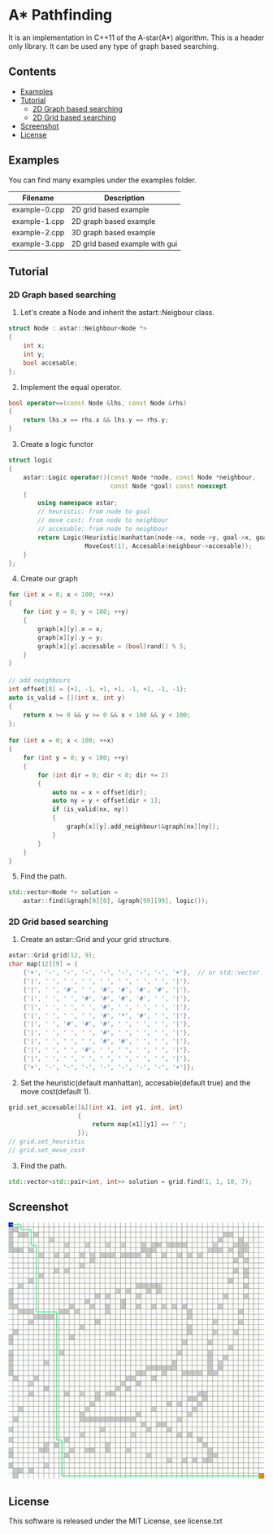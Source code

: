 # A\* Pathfinding

It is an implementation in C++11 of the A-star(A\*) algorithm. This is a header only library. It can be used any type of graph based searching.

## Contents

- [Examples](#examples)
- [Tutorial](#tutorial)
    - [2D Graph based searching](#2d-graph-based-searching)
    - [2D Grid based searching](#2d-grid-based-searching)
- [Screenshot](#screenshot)
- [License](#license)

## Examples

You can find many examples under the examples folder.

| Filename         | Description                      |
|------------------|----------------------------------|
| example-0.cpp    | 2D grid  based example           |
| example-1.cpp    | 2D graph based example           |
| example-2.cpp    | 3D graph based example           |
| example-3.cpp    | 2D grid  based example with gui  |

## Tutorial

### 2D Graph based searching

1. Let's create a Node and inherit the astart::Neigbour class.
```cpp
struct Node : astar::Neighbour<Node *>
{
    int x;
    int y;
    bool accesable;
};
```
2. Implement the equal operator.
```cpp
bool operator==(const Node &lhs, const Node &rhs)
{
    return lhs.x == rhs.x && lhs.y == rhs.y;
}
```
3. Create a logic functor
```cpp
struct logic
{
    astar::Logic operator()(const Node *node, const Node *neighbour,
                            const Node *goal) const noexcept
    {
        using namespace astar;
        // heuristic: from node to goal
        // move cost: from node to neighbour
        // accesable: from node to neighbour
        return Logic(Heuristic(manhattan(node->x, node->y, goal->x, goal->y)),
                     MoveCost(1), Accesable(neighbour->accesable));
    }
};
```
4. Create our graph
```cpp
for (int x = 0; x < 100; ++x)
{
    for (int y = 0; y < 100; ++y)
    {
        graph[x][y].x = x;
        graph[x][y].y = y;
        graph[x][y].accesable = (bool)rand() % 5;
    }
}

// add neighbours
int offset[8] = {+1, -1, +1, +1, -1, +1, -1, -1};
auto is_valid = [](int x, int y)
{
    return x >= 0 && y >= 0 && x < 100 && y < 100;
};

for (int x = 0; x < 100; ++x)
{
    for (int y = 0; y < 100; ++y)
    {
        for (int dir = 0; dir < 8; dir += 2)
        {
            auto nx = x + offset[dir];
            auto ny = y + offset[dir + 1];
            if (is_valid(nx, ny))
            {
                graph[x][y].add_neighbour(&graph[nx][ny]);
            }
        }
    }
}
```
5. Find the path.
```cpp
std::vector<Node *> solution =
    astar::find(&graph[0][0], &graph[99][99], logic());
```

### 2D Grid based searching
1. Create an astar::Grid and your grid structure. 
```cpp
astar::Grid grid(12, 9);
char map[12][9] = {
    {'+', '-', '-', '-', '-', '-', '-', '-', '+'},  // or std::vector
    {'|', ' ', ' ', ' ', ' ', ' ', ' ', ' ', '|'},
    {'|', ' ', '#', ' ', '#', '#', '#', '#', '|'},
    {'|', ' ', ' ', '#', '#', '#', '#', ' ', '|'},
    {'|', ' ', ' ', ' ', '#', ' ', ' ', ' ', '|'},
    {'|', ' ', ' ', ' ', '#', '*', '#', ' ', '|'},
    {'|', ' ', '#', '#', '#', ' ', ' ', ' ', '|'},
    {'|', ' ', ' ', ' ', '#', ' ', ' ', ' ', '|'},
    {'|', ' ', ' ', ' ', '#', '#', ' ', ' ', '|'},
    {'|', ' ', ' ', '#', ' ', ' ', ' ', ' ', '|'},
    {'|', ' ', ' ', ' ', ' ', ' ', ' ', ' ', '|'},
    {'+', '-', '-', '-', '-', '-', '-', '-', '+'}};
```
2. Set the heuristic(default manhattan), accesable(default true) and the move cost(default 1).
```cpp
grid.set_accesable([&](int x1, int y1, int, int)
                   {
                       return map[x1][y1] == ' ';
                   });
// grid.set_heuristic
// grid.set_move_cost
```
3. Find the path.
```cpp
std::vector<std::pair<int, int>> solution = grid.find(1, 1, 10, 7);
```

## Screenshot
![Example 1](screenshot/example3.gif?raw=true)

## License  

This software is released under the MIT License, see license.txt